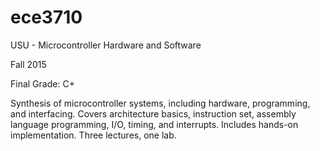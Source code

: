 # ece3710
USU - Microcontroller Hardware and Software

Fall 2015

Final Grade: C+

Synthesis of microcontroller systems, including hardware, programming, and interfacing. Covers architecture basics, instruction set, assembly language programming, I/O, timing, and interrupts. Includes hands-on implementation. Three lectures, one lab.
